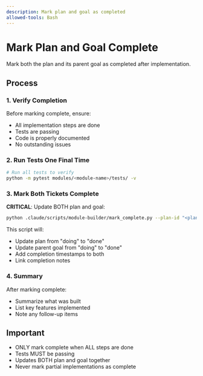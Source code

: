 ```yaml
---
description: Mark plan and goal as completed
allowed-tools: Bash
---
```


# Mark Plan and Goal Complete

Mark both the plan and its parent goal as completed after implementation.

## Process

### 1. Verify Completion

Before marking complete, ensure:
- All implementation steps are done
- Tests are passing
- Code is properly documented
- No outstanding issues

### 2. Run Tests One Final Time

```bash
# Run all tests to verify
python -m pytest modules/<module-name>/tests/ -v
```

### 3. Mark Both Tickets Complete

**CRITICAL**: Update BOTH plan and goal:

```bash
python .claude/scripts/module-builder/mark_complete.py --plan-id "<plan-id>"
```

This script will:
- Update plan from "doing" to "done"
- Update parent goal from "doing" to "done"
- Add completion timestamps to both
- Link completion notes

### 4. Summary

After marking complete:
- Summarize what was built
- List key features implemented
- Note any follow-up items

## Important

- ONLY mark complete when ALL steps are done
- Tests MUST be passing
- Updates BOTH plan and goal together
- Never mark partial implementations as complete

